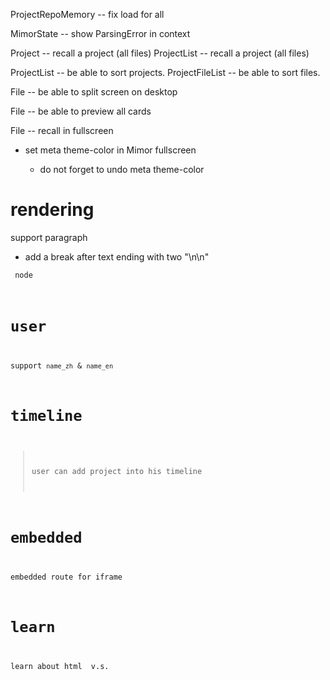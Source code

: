 ProjectRepoMemory -- fix load for all

MimorState -- show ParsingError in context

Project -- recall a project (all files)
ProjectList -- recall a project (all files)

ProjectList -- be able to sort projects.
ProjectFileList -- be able to sort files.

File -- be able to split screen on desktop

File -- be able to preview all cards

File -- recall in fullscreen

- set meta theme-color in Mimor fullscreen

  - do not forget to undo meta theme-color

# rendering

support paragraph

- add a break after text ending with two "\n\n"

<code> node

# user

support `name_zh` & `name_en`

# timeline

> user can add project into his timeline

# embedded

embedded route for iframe

# learn

learn about html <span> v.s. <div>
